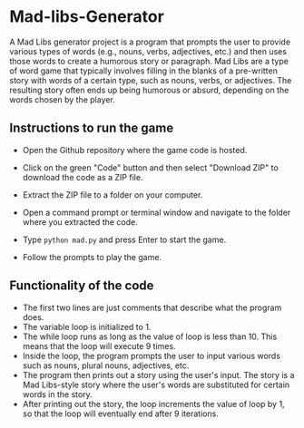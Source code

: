 # Mad-libs-Generator

A Mad Libs generator project is a program that prompts the user to provide various types of words (e.g., nouns, verbs, adjectives, etc.) and then uses those words to create a humorous story or paragraph. Mad Libs are a type of word game that typically involves filling in the blanks of a pre-written story with words of a certain type, such as nouns, verbs, or adjectives. The resulting story often ends up being humorous or absurd, depending on the words chosen by the player.

## Instructions to run the game

* Open the Github repository where the game code is hosted.

* Click on the green "Code" button and then select "Download ZIP" to download the code as a ZIP file.

* Extract the ZIP file to a folder on your computer.

* Open a command prompt or terminal window and navigate to the folder where you extracted the code.

* Type ```python mad.py``` and press Enter to start the game.

* Follow the prompts to play the game.

## Functionality of the code

* The first two lines are just comments that describe what the program does.
* The variable loop is initialized to 1.
* The while loop runs as long as the value of loop is less than 10. This means that the loop will execute 9 times.
* Inside the loop, the program prompts the user to input various words such as nouns, plural nouns, adjectives, etc.
* The program then prints out a story using the user's input. The story is a Mad Libs-style story where the user's words are substituted for certain words in the story.
* After printing out the story, the loop increments the value of loop by 1, so that the loop will eventually end after 9 iterations.
